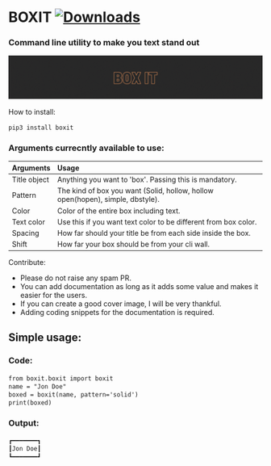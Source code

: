 # BOXIT [![Downloads](https://static.pepy.tech/personalized-badge/boxit?period=total&units=international_system&left_color=black&right_color=green&left_text=Downloads)](https://pepy.tech/project/boxit)

### Command line utility to make you text stand out

![boxit-banner](https://raw.githubusercontent.com/ShivamPandya/files/main/boxit/banner.gif)

How to install:
```
pip3 install boxit
```

### Arguments currecntly available to use:

| Arguments | Usage |
| :--- | :--- |
| Title object | Anything you want to 'box'. Passing this is mandatory. |
| Pattern | The kind of box you want (Solid, hollow, hollow open(hopen), simple, dbstyle). |
| Color | Color of the entire box including text. |
| Text color | Use this if you want text color to be different from box color. |
| Spacing | How far should your title be from each side inside the box. |
| Shift | How far your box should be from your cli wall. |

Contribute:
- Please do not raise any spam PR.
- You can add documentation as long as it adds some value and makes it easier for the users.
- If you can create a good cover image, I will be very thankful.
- Adding coding snippets for the documentation is required.

## Simple usage:

### Code:
```shell
from boxit.boxit import boxit
name = "Jon Doe"
boxed = boxit(name, pattern='solid')
print(boxed)
```

### Output:
```
┏━━━━━━━┓
┃Jon Doe┃
┗━━━━━━━┛
```

